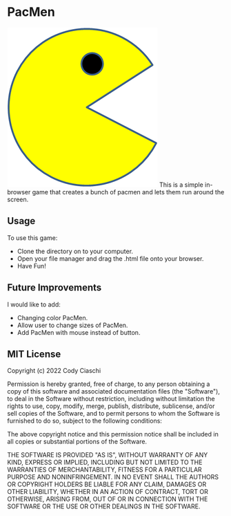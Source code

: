 # PacMen
<img src="PacMan1.png">
This is a simple in-browser game that creates a bunch of pacmen and lets them run around the screen.

## Usage
To use this game: 
- Clone the directory on to your computer. 
- Open your file manager and drag the .html file onto your browser.
- Have Fun!

## Future Improvements
I would like to add:
- Changing color PacMen.
- Allow user to change sizes of PacMen.
- Add PacMen with mouse instead of button.

## MIT License
Copyright (c) 2022 Cody Ciaschi

Permission is hereby granted, free of charge, to any person obtaining a copy of this software and associated documentation files (the "Software"), to deal in the Software without restriction, including without limitation the rights to use, copy, modify, merge, publish, distribute, sublicense, and/or sell copies of the Software, and to permit persons to whom the Software is furnished to do so, subject to the following conditions:

The above copyright notice and this permission notice shall be included in all copies or substantial portions of the Software.

THE SOFTWARE IS PROVIDED "AS IS", WITHOUT WARRANTY OF ANY KIND, EXPRESS OR IMPLIED, INCLUDING BUT NOT LIMITED TO THE WARRANTIES OF MERCHANTABILITY, FITNESS FOR A PARTICULAR PURPOSE AND NONINFRINGEMENT. IN NO EVENT SHALL THE AUTHORS OR COPYRIGHT HOLDERS BE LIABLE FOR ANY CLAIM, DAMAGES OR OTHER LIABILITY, WHETHER IN AN ACTION OF CONTRACT, TORT OR OTHERWISE, ARISING FROM, OUT OF OR IN CONNECTION WITH THE SOFTWARE OR THE USE OR OTHER DEALINGS IN THE SOFTWARE.